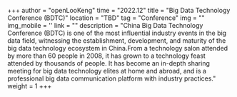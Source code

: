 ﻿+++
author = "openLooKeng"
time = "2022.12" 
title = "Big Data Technology Conference (BDTC)" 
location = "TBD" 
tag = "Conference"
img = "" 
img_mobile = ''
link = ""
description = "China Big Data Technology Conference (BDTC) is one of the most influential industry events in the big data field, witnessing the establishment, development, and maturity of the big data technology ecosystem in China.From a technology salon attended by more than 60 people in 2008, it has grown to a technology feast attended by thousands of people. It has become an in-depth sharing meeting for big data technology elites at home and abroad, and is a professional big data communication platform with industry practices."
weight = 1
+++
